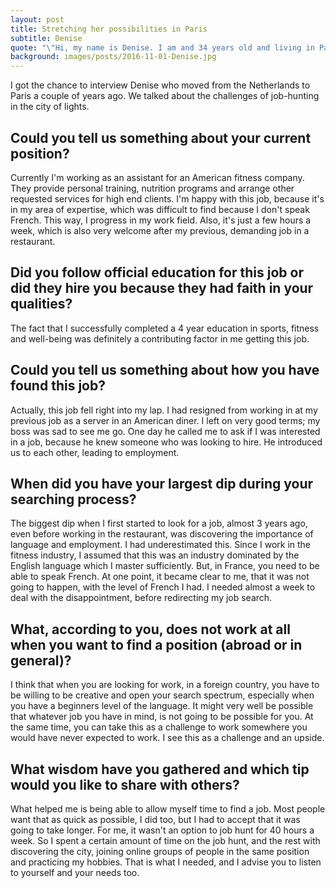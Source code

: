 ```yaml
---
layout: post
title: Stretching her possibilities in Paris
subtitle: Denise
quote: "\"Hi, my name is Denise. I am and 34 years old and living in Paris. I moved here from the Netherlands after my partner got a great opportunity for a postdoc study. After much consideration, we decided to accept, pack all our things and live in the city of love and lights. I decided to take on the challenge and see what Paris had to offer to me. I like to run, practice (group) fitness, knit, sew and other diy projects.\""
background: images/posts/2016-11-01-Denise.jpg
---
```


I got the chance to interview Denise who moved from the Netherlands to Paris a couple of years ago. We talked about the challenges of job-hunting in the city of lights.

## Could you tell us something about your current position?

Currently I'm working as an assistant for an American fitness company. They provide personal training, nutrition programs and arrange other requested services for high end clients. I'm happy with this job, because it's in my area of expertise, which was difficult to find because I don't speak French. This way, I progress in my work field. Also, it's just a few hours a week, which is also very welcome after my previous, demanding job in a restaurant.

## Did you follow official education for this job or did they hire you because they had faith in your qualities?

The fact that I successfully completed a 4 year education in sports, fitness and well-being was definitely a contributing factor in me getting this job.

## Could you tell us something about how you have found this job?

Actually, this job fell right into my lap. I had resigned from working in at my previous job as a server in an American diner. I left on very good terms; my boss was sad to see me go. One day he called me to ask if I was interested in a job, because he knew someone who was looking to hire. He introduced us to each other, leading to employment.

## When did you have your largest dip during your searching process?

The biggest dip when I first started to look for a job, almost 3 years ago, even before working in the restaurant, was discovering the importance of language and employment. I had underestimated this. Since I work in the fitness industry, I assumed that this was an industry dominated by the English language which I master sufficiently. But, in France, you need to be able to speak French. At one point, it became clear to me, that it was not going to happen, with the level of French I had. I needed almost a week to deal with the disappointment, before redirecting my job search.

## What, according to you, does not work at all when you want to find a position (abroad or in general)?
I think that when you are looking for work, in a foreign country, you have to be willing to be creative and open your search spectrum, especially when you have a beginners level of the language. It might very well be possible that whatever job you have in mind, is not going to be possible for you. At the same time, you can take this as a challenge to work somewhere you would have never expected to work. I see this as a challenge and an upside.

## What wisdom have you gathered and which tip would you like to share with others?

What helped me is being able to allow myself time to find a job. Most people want that as quick as possible, I did too, but I had to accept that it was going to take longer. For me, it wasn't an option to job hunt for 40 hours a week. So I spent a certain amount of time on the job hunt, and the rest with discovering the city, joining online groups of people in the same position and practicing my hobbies. That is what I needed, and I advise you to listen to yourself and your needs too.